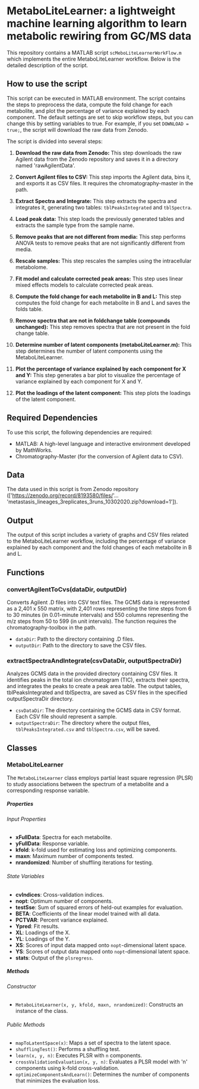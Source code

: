 # MetaboLiteLearner: a lightweight machine learning algorithm to learn metabolic rewiring from GC/MS data

This repository contains a MATLAB script `scMeboLiteLearnerWorkFlow.m` which implements the entire MetaboLiteLearner workflow. Below is the detailed description of the script.

## How to use the script
This script can be executed in MATLAB environment. The script contains the steps to preprocess the data, compute the fold change for each metabolite, and plot the percentage of variance explained by each component. The default settings are set to skip workflow steps, but you can change this by setting variables to true. For example, if you set `DOWNLOAD = true;`, the script will download the raw data from Zenodo.

The script is divided into several steps:

1. **Download the raw data from Zenodo:** This step downloads the raw Agilent data from the Zenodo repository and saves it in a directory named 'rawAgilentData'. 
   
2. **Convert Agilent files to CSV:** This step imports the Agilent data, bins it, and exports it as CSV files. It requires the chromatography-master in the path.

3. **Extract Spectra and Integrate:** This step extracts the spectra and integrates it, generating two tables: `tblPeaksIntegrated` and `tblSpectra`.

4. **Load peak data:** This step loads the previously generated tables and extracts the sample type from the sample name.

5. **Remove peaks that are not different from media:** This step performs ANOVA tests to remove peaks that are not significantly different from media.

6. **Rescale samples:** This step rescales the samples using the intracellular metabolome. 

7. **Fit model and calculate corrected peak areas:** This step uses linear mixed effects models to calculate corrected peak areas.

8. **Compute the fold change for each metabolite in B and L:** This step computes the fold change for each metabolite in B and L and saves the folds table.

9. **Remove spectra that are not in foldchange table (compounds unchanged):** This step removes spectra that are not present in the fold change table.

10. **Determine number of latent components (metaboLiteLearner.m):** This step determines the number of latent components using the MetaboLiteLearner.

11. **Plot the percentage of variance explained by each component for X and Y:** This step generates a bar plot to visualize the percentage of variance explained by each component for X and Y.

12. **Plot the loadings of the latent component:** This step plots the loadings of the latent component. 

## Required Dependencies
To use this script, the following dependencies are required:
- MATLAB: A high-level language and interactive environment developed by MathWorks.
- Chromatography-Master (for the conversion of Agilent data to CSV).

## Data
The data used in this script is from Zenodo repository (['https://zenodo.org/record/8193580/files/'... 'metastasis_lineages_3replicates_3runs_10302020.zip?download=1']).

## Output
The output of this script includes a variety of graphs and CSV files related to the MetaboLiteLearner workflow, including the percentage of variance explained by each component and the fold changes of each metabolite in B and L.

## Functions

### convertAgilentToCvs(dataDir, outputDir)

Converts Agilent .D files into CSV text files. The GCMS data is represented as a 2,401 x 550 matrix, with 2,401 rows representing the time steps from 6 to 30 minutes (in 0.01-minute intervals) and 550 columns representing the m/z steps from 50 to 599 (in unit intervals). The function requires the chromatography-toolbox in the path.
* `dataDir`: Path to the directory containing .D files.
* `outputDir`: Path to the directory to save the CSV files.

### extractSpectraAndIntegrate(csvDataDir, outputSpectraDir)

Analyzes GCMS data in the provided directory containing CSV files. It identifies peaks in the total ion chromatogram (TIC), extracts their spectra, and integrates the peaks to create a peak area table. The output tables, tblPeaksIntegrated and tblSpectra, are saved as CSV files in the specified outputSpectraDir directory.
- `csvDataDir`: The directory containing the GCMS data in CSV format. Each CSV file should represent a sample.
- `outputSpectraDir`: The directory where the output files, `tblPeaksIntegrated.csv` and `tblSpectra.csv`, will be saved.

## Classes
### MetaboLiteLearner
The `MetaboLiteLearner` class employs partial least square regression (PLSR) to study associations between the spectrum of a metabolite and a corresponding response variable.

##### Properties

###### Input Properties
- **xFullData**: Spectra for each metabolite.
- **yFullData**: Response variable.
- **kfold**: k-fold used for estimating loss and optimizing components.
- **maxn**: Maximum number of components tested.
- **nrandomized**: Number of shuffling iterations for testing.

###### State Variables
- **cvIndices**: Cross-validation indices.
- **nopt**: Optimum number of components.
- **testSse**: Sum of squared errors of held-out examples for evaluation.
- **BETA**: Coefficients of the linear model trained with all data.
- **PCTVAR**: Percent variance explained.
- **Ypred**: Fit results.
- **XL**: Loadings of the X.
- **YL**: Loadings of the Y.
- **XS**: Scores of input data mapped onto `nopt`-dimensional latent space.
- **YS**: Scores of output data mapped onto `nopt`-dimensional latent space.
- **stats**: Output of the `plsregress`.

##### Methods

###### Constructor
- `MetaboLiteLearner(x, y, kfold, maxn, nrandomized)`: Constructs an instance of the class.

###### Public Methods
- `mapToLatentSpace(x)`: Maps a set of spectra to the latent space.
- `shufflingTest()`: Performs a shuffling test.
- `learn(x, y, n)`: Executes PLSR with `n` components.
- `crossValidationEvaluation(x, y, n)`: Evaluates a PLSR model with 'n' components using k-fold cross-validation.
- `optimizeComponentsAndLearn()`: Determines the number of components that minimizes the evaluation loss.
